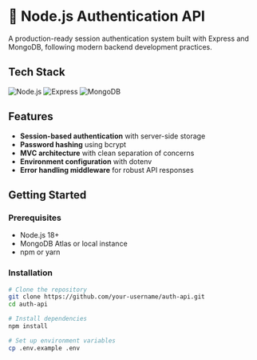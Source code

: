 # 🔐 Node.js Authentication API

A production-ready session authentication system built with Express and MongoDB, following modern backend development practices.

## Tech Stack
![Node.js](https://img.shields.io/badge/Node.js-18+-339933?logo=node.js&logoColor=white)
![Express](https://img.shields.io/badge/Express-4.x-000000?logo=express&logoColor=white)
![MongoDB](https://img.shields.io/badge/MongoDB-5+-47A248?logo=mongodb&logoColor=white)

## Features
- **Session-based authentication** with server-side storage
- **Password hashing** using bcrypt
- **MVC architecture** with clean separation of concerns
- **Environment configuration** with dotenv
- **Error handling middleware** for robust API responses

## Getting Started

### Prerequisites
- Node.js 18+
- MongoDB Atlas or local instance
- npm or yarn

### Installation
```bash
# Clone the repository
git clone https://github.com/your-username/auth-api.git
cd auth-api

# Install dependencies
npm install

# Set up environment variables
cp .env.example .env


